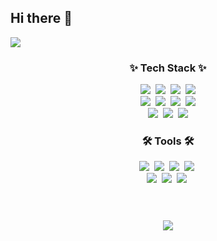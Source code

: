 ## Hi there 👋

<img src="https://capsule-render.vercel.app/api?type=waving&color=auto&height=300&section=header&text=Insu's%20github&fontSize=90" />

<!--기술 스택-->
<h3 align="center">✨ Tech Stack ✨</h3>
<div align="center">
  <img src="https://img.shields.io/badge/Java-007396?style=flat&logo=OpenJDK&logoColor=white"/>&nbsp
  <img src="https://img.shields.io/badge/HTML5-E34F26?style=flat&logo=html5&logoColor=white"/>&nbsp
  <img src="https://img.shields.io/badge/CSS-1572B6?style=flat&logo=css3&logoColor=white"/>&nbsp
  <img src="https://img.shields.io/badge/JavaScript-F7DF1E?style=flat&logo=javascript&logoColor=white"/>
  <br>
  <img src="https://img.shields.io/badge/Spring Boot-6DB33F?style=flat&logo=springboot&logoColor=white">&nbsp
  <img src="https://img.shields.io/badge/Gradle-02303A?style=flat&logo=gradle&logoColor=white">&nbsp
  <img src="https://img.shields.io/badge/React-61DAFB?style=flat&logo=react&logoColor=white">&nbsp
  <img src="https://img.shields.io/badge/JQuery-0769AD?style=flat&logo=jquery&logoColor=white">
  <br>
  <img src="https://img.shields.io/badge/Oracle-F80000?style=flat&logo=oracle&logoColor=white">&nbsp
  <img src="https://img.shields.io/badge/MariaDB-003545?style=flat&logo=mariadb&logoColor=white">&nbsp
  <img src="https://img.shields.io/badge/MySQL-4479A1?style=flat&logo=mysql&logoColor=white">
</div>

<!--사용 도구-->
<h3 align="center">🛠️ Tools 🛠️</h3>
<div align="center">
  <img src="https://img.shields.io/badge/Eclipse IDE-2C2255?style=flat&logo=eclipseide&logoColor=white"/>&nbsp
  <img src="https://img.shields.io/badge/VSCode-1572B6?style=flat&logo=&logoColor=white"/>&nbsp
  <img src="https://img.shields.io/badge/STS3-6DB33F?style=flat&logo=&logoColor=white">&nbsp
  <img src="https://img.shields.io/badge/Visual Studio-2C2255?style=flat&logo=&logoColor=white"/>&nbsp
  <br>
  <img src="https://img.shields.io/badge/GitHub-181717?style=flat&logo=github&logoColor=white">&nbsp
  <img src="https://img.shields.io/badge/Figma-F24E1E?style=flat&logo=figma&logoColor=white">&nbsp
  <img src="https://img.shields.io/badge/Slack-4A154B?style=flat&logo=slack&logoColor=white">&nbsp
</div>

<br>
<br>
<h3 align="center">
  <img src="https://github-readme-stats.vercel.app/api/top-langs/?username=nameisris&layout=compact" />
</h3>


